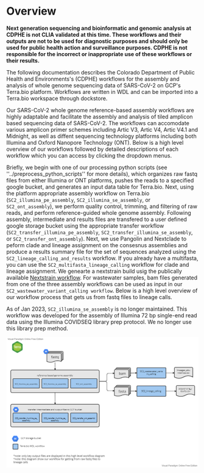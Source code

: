 # Overview

**Next generation sequencing and bioinformatic and genomic analysis at CDPHE is not CLIA validated at this time. These workflows and their outputs are not to be used for diagnostic purposes and should only be used for public health action and surveillance purposes. CDPHE is not responsible for the incorrect or inappropriate use of these workflows or their results.**

The following documentation describes the Colorado Department of Public Health and Environments's (CDPHE) workflows for the assembly and analysis of whole genome sequencing data of SARS-CoV-2 on GCP's Terra.bio platform. Workflows are written in WDL and can be imported into a Terra.bio workspace through dockstore.

Our SARS-CoV-2 whole genome reference-based assembly workflows are highly adaptable and facilitate the assembly and analysis of tiled amplicon based sequencing data of SARS-CoV-2. The workflows can accomodate various amplicon primer schemes including Artic V3, Artic V4, Artic V4.1 and Midnight, as well as diffent sequencing technology platforms including both Illumina and Oxford Nanopore Technology (ONT). Below is a high level overview of our workflows followed by detailed descriptions of each workflow which you can access by clicking the dropdown menus.

Briefly, we begin with one of our processing python scripts (see ''../preprocess_python_scripts'' for more details), which organizes raw fastq files from either Illumina or ONT platforms, pushes the reads to a specified google bucket, and generates an input data table for Terra.bio. Next, using the platform appropriate assembly workflow on Terra.bio (`SC2_illumina_pe_assembly`, `SC2_illumina_se_assembly`, or `SC2_ont_assembly`), we perform quality control, trimming, and filtering of raw reads, and perform reference-guided whole genome assembly. Following assembly, intermediate and results files are transfered to a user defined google storage bucket using the appropriate transfer workflow (`SC2_transfer_illumina_pe_assembly`, `SC2_transfer_illumina_se_assembly`, or `SC2_transfer_ont_assembly`). Next, we use Pangolin and Nextclade to peform clade and lineage assignment on the consesnus assemblies and produce a results summary file for the set of sequences analyzed using the `SC2_lineage_calling_and_results` workflow. If you already have a multifasta, you can use the `SC2_multifasta_lineage_calling` workflow for clade and lineage assignment. We genearte a nextstrain build usig the publically available [Nextstrain workflow](https://dockstore.org/workflows/github.com/broadinstitute/viral-pipelines/sarscov2_nextstrain:v2.1.33.9?tab=info). For wastewater samples, bam files generated from one of the three assembly workflows can be used as input in our `SC2_wastewater_variant_calling workflow`.  Below is a high level overview of our workflow process that gets us from fastq files to lineage calls.

As of Jan 2023, `SC2_illumina_se_assembly` is no longer maintained. This workflow was developed for the assembly of Illumina 72 bp single-end read data using the Illumina COVIDSEQ library prep protocol. We no longer use this library prep method.

![SC2 high level overview workflow diagram](img/SC2_overview_workflow_diagram.png)
